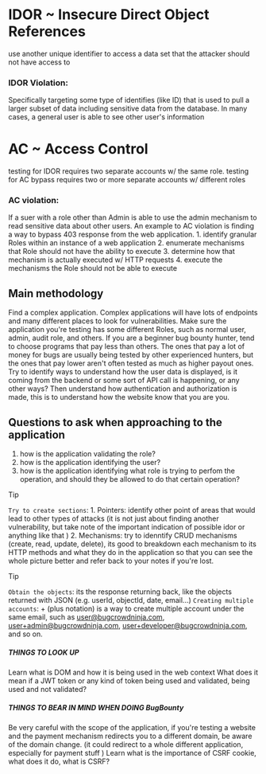 # IDOR ~ Insecure Direct Object References
use another unique identifier to access a data set that the attacker should not have access to 

### IDOR Violation:
Specifically targeting some type of identifies (like ID) that is used to pull a larger subset of data including sensitive data from the database. 
In many cases, a general user is able to see other user's information


# AC ~ Access Control
testing for IDOR requires two separate accounts w/ the same role.
testing for AC bypass requires two or more separate accounts w/ different roles

### AC violation:
If a suer with a role other than Admin is able to use the admin mechanism to read sensitive data about other users. An example to AC violation is finding a way to bypass 403 response from the web application.
    1. identify granular Roles within an instance of a web application
    2. enumerate mechanisms that Role should not have the ability to execute
    3. determine how that mechanism is actually executed w/ HTTP requests
    4. execute the mechanisms the Role should not be able to execute


## Main methodology
Find a complex application. Complex applications will have lots of endpoints and many different places to look for vulnerabilities. Make sure the application you're testing has some different Roles, such as normal user, admin, audit role, and others.
If you are a beginner bug bounty hunter, tend to choose programs that pay less than others. The ones that pay a lot of money for bugs are usually being tested by other experienced hunters, but the ones that pay lower aren't often tested as much as higher payout ones.
Try to identify ways to understand how the user data is displayed, is it coming from the backend or some sort of API call is happening, or any other ways?
Then understand how authentication and authorization is made, this is to understand how the website know that you are you. 

## Questions to ask when approaching to the application
1. how is the application validating the role?
2. how is the application identifying the user?
3. how is the application identifying what role is trying to perfom the operation, and should they be allowed to do that certain operation?

> [!TIP]
> `Try to create sections`: 1. Pointers: identify other point of areas that would lead to other types of attacks (it is not just about finding another vulnerability, but take note of the important indication of possible idor or anything like that )
> 2. Mechanisms: try to idenntify CRUD mechanisms (create, read, update, delete), its good to breakdown each mechanism to its HTTP methods and what they do in the application so that you can see the whole picture better and refer back to your notes if you're lost.

> [!TIP]
> `Obtain the objects`: its the response returning back, like the objects returned with JSON (e.g.  userId, objectId, date, email...)
> `Creating multiple accounts`: + (plus notation) is a way to create multiple account under the same email, such as user@bugcrowdninja.com, user+admin@bugcrowdninja.com, user+developer@bugcrowdninja.com, and so on.  


##### THINGS TO LOOK UP
Learn what is DOM and how it is being used in the web context
What does it mean if a JWT token or any kind of token being used and validated, being used and not validated?

##### THINGS TO BEAR IN MIND WHEN DOING BugBounty
Be very careful with the scope of the application, if you're testing a website and the payment mechanism redirects you to a different domain, be aware of the domain change. (it could redirect to a whole different application, especially for payment stuff )
Learn what is the importance of CSRF cookie, what does it do, what is CSRF? 

